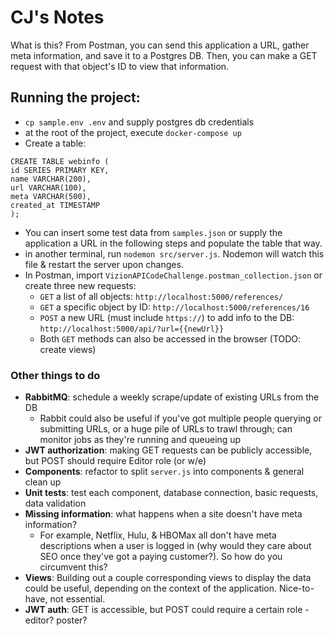 # CJ's Notes

What is this? From Postman, you can send this application a URL, gather meta information, and save it to a Postgres DB. Then, you can make a GET request with that object's ID to view that information.

## Running the project:

- `cp sample.env .env` and supply postgres db credentials
- at the root of the project, execute `docker-compose up`
- Create a table:

```
CREATE TABLE webinfo (
id SERIES PRIMARY KEY,
name VARCHAR(200),
url VARCHAR(100),
meta VARCHAR(500),
created_at TIMESTAMP
);
```

- You can insert some test data from `samples.json` or supply the application a URL in the following steps and populate the table that way.
- in another terminal, run `nodemon src/server.js`. Nodemon will watch this file & restart the server upon changes.
- In Postman, import `VizionAPICodeChallenge.postman_collection.json` or create three new requests:
  - `GET` a list of all objects: `http://localhost:5000/references/`
  - `GET` a specific object by ID: `http://localhost:5000/references/16`
  - `POST` a new URL (must include `https://`) to add info to the DB: `http://localhost:5000/api/?url={{newUrl}}`
  - Both `GET` methods can also be accessed in the browser (TODO: create views)

### Other things to do

- **RabbitMQ**: schedule a weekly scrape/update of existing URLs from the DB
  - Rabbit could also be useful if you've got multiple people querying or submitting URLs, or a huge pile of URLs to trawl through; can monitor jobs as they're running and queueing up
- **JWT authorization**: making GET requests can be publicly accessible, but POST should require Editor role (or w/e)
- **Components**: refactor to split `server.js` into components & general clean up
- **Unit tests**: test each component, database connection, basic requests, data validation
- **Missing information**: what happens when a site doesn't have meta information?
  - For example, Netflix, Hulu, & HBOMax all don't have meta descriptions when a user is logged in (why would they care about SEO once they've got a paying customer?). So how do you circumvent this?
- **Views**: Building out a couple corresponding views to display the data could be useful, depending on the context of the application. Nice-to-have, not essential.
- **JWT auth**: GET is accessible, but POST could require a certain role - editor? poster?

